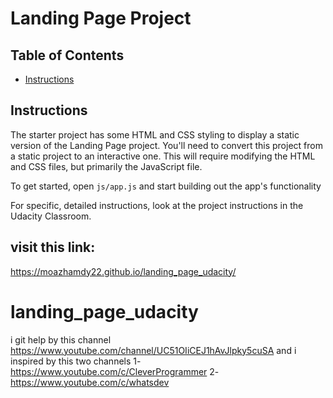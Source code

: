 # Landing Page Project

## Table of Contents

* [Instructions](#instructions)

## Instructions

The starter project has some HTML and CSS styling to display a static version of the Landing Page project. You'll need to convert this project from a static project to an interactive one. This will require modifying the HTML and CSS files, but primarily the JavaScript file.

To get started, open `js/app.js` and start building out the app's functionality

For specific, detailed instructions, look at the project instructions in the Udacity Classroom.

## visit this link:
https://moazhamdy22.github.io/landing_page_udacity/
# landing_page_udacity
i git help by this channel https://www.youtube.com/channel/UC51OIiCEJ1hAvJlpky5cuSA
and i inspired by this two channels 
1-https://www.youtube.com/c/CleverProgrammer
2-https://www.youtube.com/c/whatsdev


